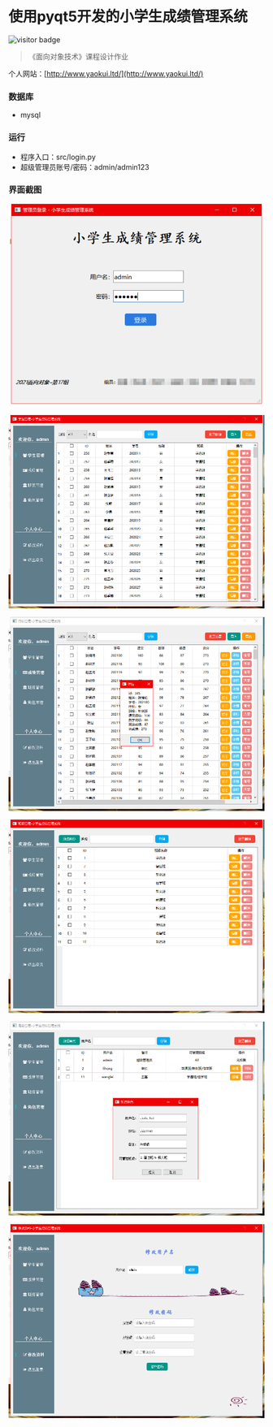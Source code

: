 # 使用pyqt5开发的小学生成绩管理系统

![visitor badge](https://visitor-badge.vercel.app/p/yaokui2018.grade_statistics)


> 《面向对象技术》课程设计作业

个人网站：[http://www.yaokui.ltd/](http://www.yaokui.ltd/)

### 数据库

- mysql

  

### 运行

- 程序入口：src/login.py
- 超级管理员账号/密码：admin/admin123



### 界面截图

![image-20210524194905556](img/image-20210524194905556.png)

![image-20210524201350390](img/image-20210524201350390.png)

![image-20210524201415433](img/image-20210524201415433.png)

![image-20210524201433236](img/image-20210524201433236.png)

![image-20210524201549058](img/image-20210524201549058.png)

![image-20210524201606449](img/image-20210524201606449.png)
